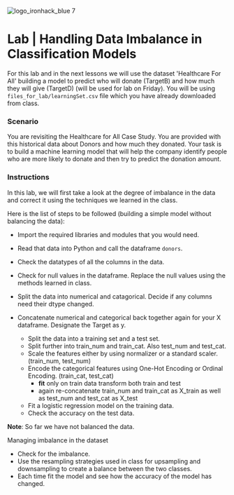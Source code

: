 ![logo_ironhack_blue 7](https://user-images.githubusercontent.com/23629340/40541063-a07a0a8a-601a-11e8-91b5-2f13e4e6b441.png)

# Lab | Handling Data Imbalance in Classification Models

For this lab and in the next lessons we will use the dataset 'Healthcare For All' building a model to predict who will donate (TargetB) and how much they will give (TargetD) (will be used for lab on Friday). You will be using `files_for_lab/learningSet.csv` file which you have already downloaded from class.

### Scenario

You are revisiting the Healthcare for All Case Study. You are provided with this historical data about Donors and how much they donated. Your task is to build a machine learning model that will help the company identify people who are more likely to donate and then try to predict the donation amount.

### Instructions

In this lab, we will first take a look at the degree of imbalance in the data and correct it using the techniques we learned in the class.

Here is the list of steps to be followed (building a simple model without balancing the data):

- Import the required libraries and modules that you would need.
- Read that data into Python and call the dataframe `donors`.
- Check the datatypes of all the columns in the data. 
- Check for null values in the dataframe. Replace the null values using the methods learned in class.
- Split the data into numerical and catagorical.  Decide if any columns need their dtype changed.
- Concatenate numerical and categorical back together again for your X dataframe.  Designate the Target as y.
  
  - Split the data into a training set and a test set.
  - Split further into train_num and train_cat.  Also test_num and test_cat.
  - Scale the features either by using normalizer or a standard scaler. (train_num, test_num)
  - Encode the categorical features using One-Hot Encoding or Ordinal Encoding.  (train_cat, test_cat)
      - **fit** only on train data transform both train and test
      - again re-concatenate train_num and train_cat as X_train as well as test_num and test_cat as X_test
  - Fit a logistic regression model on the training data.
  - Check the accuracy on the test data.

**Note**: So far we have not balanced the data.

Managing imbalance in the dataset

- Check for the imbalance.
- Use the resampling strategies used in class for upsampling and downsampling to create a balance between the two classes.
- Each time fit the model and see how the accuracy of the model has changed.



